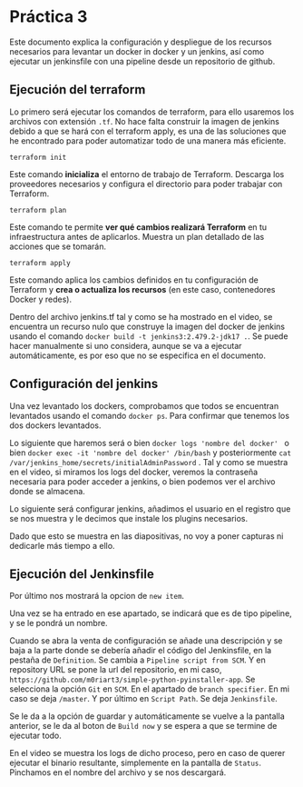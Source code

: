 # Práctica 3

Este documento explica la configuración y despliegue de los recursos necesarios para levantar un docker in docker y un jenkins, así como ejecutar un jenkinsfile con una pipeline desde un repositorio de github.

## Ejecución del terraform

Lo primero será ejecutar los comandos de terraform, para ello usaremos los archivos con extensión ```.tf```. No hace falta construir la imagen de jenkins debido a que se hará con el terraform apply, es una de las soluciones que he encontrado para poder automatizar todo de una manera más eficiente.

```terraform init```

Este comando **inicializa** el entorno de trabajo de Terraform. Descarga los proveedores necesarios y configura el directorio para poder trabajar con Terraform.

```terraform plan```

Este comando te permite **ver qué cambios realizará Terraform** en tu infraestructura antes de aplicarlos. Muestra un plan detallado de las acciones que se tomarán.

```terraform apply```

Este comando aplica los cambios definidos en tu configuración de Terraform y **crea o actualiza los recursos** (en este caso, contenedores Docker y redes).

Dentro del archivo jenkins.tf tal y como se ha mostrado en el video, se encuentra un recurso nulo que construye la imagen del docker de jenkins usando el comando ```docker build -t jenkins3:2.479.2-jdk17 .```. Se puede hacer manualmente si uno considera, aunque se va a ejecutar automáticamente, es por eso que no se especifica en el documento.

## Configuración del jenkins

Una vez levantado los dockers, comprobamos que todos se encuentran levantados usando el comando ```docker ps```. Para confirmar que tenemos los dos dockers levantados.

Lo siguiente que haremos será o bien ```docker logs 'nombre del docker' ``` o bien ```docker exec -it 'nombre del docker' /bin/bash``` y posteriormente ```cat /var/jenkins_home/secrets/initialAdminPassword``` . Tal y como se muestra en el video, si miramos los logs del docker, veremos la contraseña necesaria para poder acceder a jenkins, o bien podemos ver el archivo donde se almacena.

Lo siguiente será configurar jenkins, añadimos el usuario en el registro que se nos muestra y le decimos que instale los plugins necesarios. 

Dado que esto se muestra en las diapositivas, no voy a poner capturas ni dedicarle más tiempo a ello.

## Ejecución del Jenkinsfile

Por último nos mostrará la opcion de ```new item```. 

Una vez se ha entrado en ese apartado, se indicará que es de tipo pipeline, y se le pondrá un nombre.

Cuando se abra la venta de configuración se añade una descripción y se baja a la parte donde se debería añadir el código del Jenkinsfile, en la pestaña de ```Definition```. Se cambia a ```Pipeline script from SCM```. Y en repository URL se pone la url del repositorio, en mi caso, ```https://github.com/m0riart3/simple-python-pyinstaller-app```. Se selecciona la opción ```Git``` en ```SCM```. En el apartado de ```branch specifier```. En mi caso se deja ```/master```. Y por último en ```Script Path```. Se deja ```Jenkinsfile```. 

Se le da a la opción de guardar y automáticamente se vuelve a la pantalla anterior, se le da al boton de ```Build now``` y se espera a que se termine de ejecutar todo.

En el video se muestra los logs de dicho proceso, pero en caso de querer ejecutar el binario resultante, simplemente en la pantalla de ```Status```. Pinchamos en el nombre del archivo y se nos descargará.
